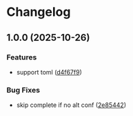 # Changelog

## 1.0.0 (2025-10-26)


### Features

* support toml ([d4f67f9](https://github.com/wsdjeg/altf.nvim/commit/d4f67f9e6b71cebbe0499ca7a16ccc52fddf983c))


### Bug Fixes

* skip complete if no alt conf ([2e85442](https://github.com/wsdjeg/altf.nvim/commit/2e85442167c0c82fd8dae1671425449e76faca5c))
